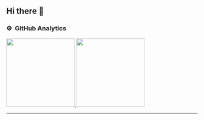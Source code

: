 ## Hi there 👋

<!--
**mhshariatipour1378/mhshariatipour1378** is a ✨ _special_ ✨ repository because its `README.md` (this file) appears on your GitHub profile.

Here are some ideas to get you started:

- 🔭 I’m currently working on ...
- 🌱 I’m currently learning ...
- 👯 I’m looking to collaborate on ...
- 🤔 I’m looking for help with ...
- 💬 Ask me about ...
- 📫 How to reach me: ...
- 😄 Pronouns: ...
- ⚡ Fun fact: ...
-->

### ⚙️ &nbsp;GitHub Analytics
<p align="">
<a href="https://github.com/AVS1508">
  <img height="180em" src="https://github-readme-stats-eight-theta.vercel.app/api?username=mhshariatipour1378&show_icons=true&theme=algolia&include_all_commits=true&count_private=true"/>
  <img height="180em" src="https://github-readme-stats-eight-theta.vercel.app/api/top-langs/?username=mhshariatipour1378&layout=compact&langs_count=8&theme=algolia"/>
</a>
</p>
<hr />
